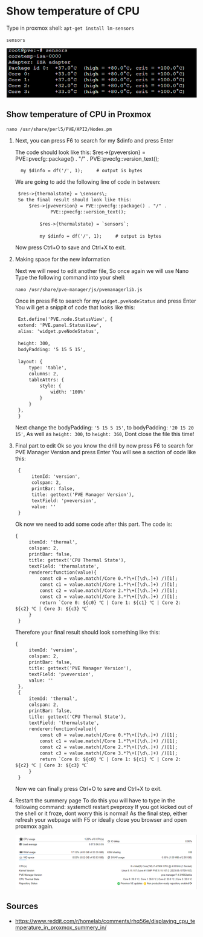 # Show temperature of CPU

Type in proxmox shell:
`apt-get install lm-sensors`

`sensors`

![Sensors](images/sensors.png)

## Show temperature of CPU in Proxmox

`nano /usr/share/perl5/PVE/API2/Nodes.pm`

1) Next, you can press F6 to search for my $dinfo and press Enter
 
    The code should look like this:
        $res->{pveversion} = PVE::pvecfg::package() . "/" .
             PVE::pvecfg::version_text();
 
         my $dinfo = df('/', 1);     # output is bytes

    We are going to add the following line of code in between:  
    
        $res->{thermalstate} = \sensors\;
        So the final result should look like this:
            $res->{pveversion} = PVE::pvecfg::package() . "/" .
                    PVE::pvecfg::version_text();

                $res->{thermalstate} = `sensors`;

                my $dinfo = df('/', 1);     # output is bytes
    
    Now press Ctrl+O to save and Ctrl+X to exit.


2) Making space for the new information

    Next we will need to edit another file, So once again we will use Nano
    Type the following command into your shell: 
    
    `nano /usr/share/pve-manager/js/pvemanagerlib.js`

    Once in press F6 to search for my `widget.pveNodeStatus` and press Enter
    You will get a snippit of code that looks like this:

        Ext.define('PVE.node.StatusView', {
        extend: 'PVE.panel.StatusView',
        alias: 'widget.pveNodeStatus',
    
        height: 300,
        bodyPadding: '5 15 5 15',
    
        layout: {
            type: 'table',
            columns: 2,
            tableAttrs: {
                style: {
                    width: '100%'
                }
            }
        },
        }
    Next change the bodyPadding: `'5 15 5 15'`, to bodyPadding: `'20 15 20 15'`,
    As well as `height: 300`, to `height: 360`,
    Dont close the file this time!
3) Final part to edit
    Ok so you know the drill by now press F6 to search for PVE Manager Version and press Enter
    You will see a section of code like this:
        
        {
             itemId: 'version',
             colspan: 2,
             printBar: false,
             title: gettext('PVE Manager Version'),
             textField: 'pveversion',
             value: ''
        }
    Ok now we need to add some code after this part. The code is:
       
       {
            itemId: 'thermal',
            colspan: 2,
            printBar: false,
            title: gettext('CPU Thermal State'),
            textField: 'thermalstate',
            renderer:function(value){
                const c0 = value.match(/Core 0.*?\+([\d\.]+) /)[1];
                const c1 = value.match(/Core 1.*?\+([\d\.]+) /)[1];
                const c2 = value.match(/Core 2.*?\+([\d\.]+) /)[1];
                const c3 = value.match(/Core 3.*?\+([\d\.]+) /)[1];
                return `Core 0: ${c0} ℃ | Core 1: ${c1} ℃ | Core 2: ${c2} ℃ | Core 3: ${c3} ℃`
            }
        }
    Therefore your final result should look something like this:
       
       {
            itemId: 'version',
            colspan: 2,
            printBar: false,
            title: gettext('PVE Manager Version'),
            textField: 'pveversion',
            value: ''
        },
        {
            itemId: 'thermal',
            colspan: 2,
            printBar: false,
            title: gettext('CPU Thermal State'),
            textField: 'thermalstate',
            renderer:function(value){
                const c0 = value.match(/Core 0.*?\+([\d\.]+) /)[1];
                const c1 = value.match(/Core 1.*?\+([\d\.]+) /)[1];
                const c2 = value.match(/Core 2.*?\+([\d\.]+) /)[1];
                const c3 = value.match(/Core 3.*?\+([\d\.]+) /)[1];
                return `Core 0: ${c0} ℃ | Core 1: ${c1} ℃ | Core 2: ${c2} ℃ | Core 3: ${c3} ℃`
            }
        }
    Now we can finally press Ctrl+O to save and Ctrl+X to exit.

4) Restart the summery page
    To do this you will have to type in the following command: systemctl restart pveproxy
    If you got kicked out of the shell or it froze, dont worry this is normal! As the final step, either refresh your webpage with F5 or ideally close you browser and open proxmox again.

    ![Proxmox Info](images/info.png)


## Sources
 - https://www.reddit.com/r/homelab/comments/rhq56e/displaying_cpu_temperature_in_proxmox_summery_in/
